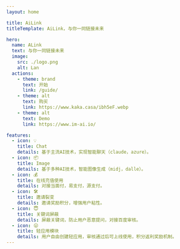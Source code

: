 ```yaml
---
layout: home

title: AiLink
titleTemplate: AiLink，与你一同链接未来

hero:
  name: ALink
  text: 与你一同链接未来
  image:
    src: ./logo.png
    alt: Lan
  actions:
    - theme: brand
      text: 开始
      link: /guide/
    - theme: alt
      text: 购买
      link: https://www.kaka.casa/ibh5eF.webp
    - theme: alt
      text: Demo
      link: https://www.im-ai.io/

features:
  - icon: 💡
    title: Chat
    details: 基于主流AI技术，实现智能聊天（claude，azure）。
  - icon: 📦
    title: Image
    details: 基于多种AI技术，智能图像生成（midj，dalle）。
  - icon: 💰
    title: 在线充值使用
    details: 对接当面付，易支付，源支付。
  - icon: 🛠
    title: 邀请裂变
    details: 邀请奖励积分，增强用户粘性。
  - icon: 😇
    title: 关键词屏蔽
    details: 屏蔽关键词，防止用户恶意提问，对接百度审核。
  - icon: 😛
    title: 轻应用模块
    details: 用户自由创建轻应用，审核通过后可上线使用，积分返利奖励机制。
---
```



